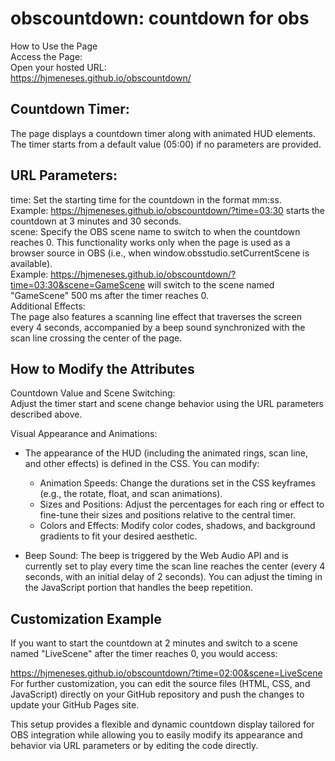 # obscountdown: countdown for obs

How to Use the Page  
Access the Page:  
Open your hosted URL:  
https://hjmeneses.github.io/obscountdown/

## Countdown Timer:
The page displays a countdown timer along with animated HUD elements. The timer starts from a default value (05:00) if no parameters are provided.

## URL Parameters:

time: Set the starting time for the countdown in the format mm:ss.  
Example: https://hjmeneses.github.io/obscountdown/?time=03:30 starts the countdown at 3 minutes and 30 seconds.  
scene: Specify the OBS scene name to switch to when the countdown reaches 0. This functionality works only when the page is used as a browser source in OBS (i.e., when window.obsstudio.setCurrentScene is available).  
Example: https://hjmeneses.github.io/obscountdown/?time=03:30&scene=GameScene will switch to the scene named "GameScene" 500 ms after the timer reaches 0.  
Additional Effects:  
The page also features a scanning line effect that traverses the screen every 4 seconds, accompanied by a beep sound synchronized with the scan line crossing the center of the page.

## How to Modify the Attributes
Countdown Value and Scene Switching:  
Adjust the timer start and scene change behavior using the URL parameters described above.  

Visual Appearance and Animations:
- The appearance of the HUD (including the animated rings, scan line, and other effects) is defined in the CSS. You can modify:

  - Animation Speeds: Change the durations set in the CSS keyframes (e.g., the rotate, float, and scan animations).
  - Sizes and Positions: Adjust the percentages for each ring or effect to fine-tune their sizes and positions relative to the central timer.
  - Colors and Effects: Modify color codes, shadows, and background gradients to fit your desired aesthetic.
- Beep Sound:
The beep is triggered by the Web Audio API and is currently set to play every time the scan line reaches the center (every 4 seconds, with an initial delay of 2 seconds). You can adjust the timing in the JavaScript portion that handles the beep repetition.

## Customization Example
If you want to start the countdown at 2 minutes and switch to a scene named "LiveScene" after the timer reaches 0, you would access:

https://hjmeneses.github.io/obscountdown/?time=02:00&scene=LiveScene
For further customization, you can edit the source files (HTML, CSS, and JavaScript) directly on your GitHub repository and push the changes to update your GitHub Pages site.

This setup provides a flexible and dynamic countdown display tailored for OBS integration while allowing you to easily modify its appearance and behavior via URL parameters or by editing the code directly.
